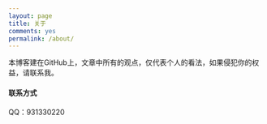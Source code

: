 ```yaml
---
layout: page
title: 关于
comments: yes
permalink: /about/
---
```



本博客建在GitHub上，文章中所有的观点，仅代表个人的看法，如果侵犯你的权益，请联系我。

#### 联系方式

QQ：931330220



